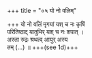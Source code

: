 +++
title = "०५ यो नो वलिम्"

+++
यो नो वलिं मृगयां यश् च नः कृषिं  
परितिष्ठाद् यातुभिर् यश् च नः शपात् ।  
अस्ता रुद्रः श्रथत्व् आयुर् अस्य  
तम् (…) ॥ +++(see 1d)+++